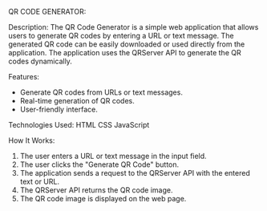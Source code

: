 QR CODE GENERATOR:

Description:
The QR Code Generator is a simple web application that allows users to generate QR codes by entering a URL or text message. The generated QR code can be easily downloaded or used directly from the application. The application uses the QRServer API to generate the QR codes dynamically.

Features:
- Generate QR codes from URLs or text messages.
- Real-time generation of QR codes.
- User-friendly interface.

Technologies Used:
HTML
CSS
JavaScript

How It Works:
1. The user enters a URL or text message in the input field.
2. The user clicks the "Generate QR Code" button.
3. The application sends a request to the QRServer API with the entered text or URL.
4. The QRServer API returns the QR code image.
5. The QR code image is displayed on the web page.
